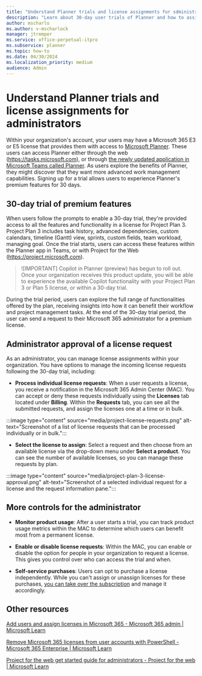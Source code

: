 ```yaml
---
title: "Understand Planner trials and license assignments for sdministrators"
description: "Learn about 30-day user trials of Planner and how to assign licenses."
author: mscharlo 
ms.author: v-mscharlock 
manager: jtremper
ms.service: office-perpetual-itpro
ms.subservice: planner
ms.topic: how-to 
ms.date: 04/30/2024
ms.localization_priority: medium
audience: Admin
---
```


# Understand Planner trials and license assignments for administrators

Within your organization's account, your users may have a Microsoft 365 E3 or E5 license that provides them with access to [Microsoft Planner](https://www.microsoft.com/microsoft-365/business/task-management-software). These users can access Planner either through the web (https://tasks.microsoft.com), or through [the newly updated application in Microsoft Teams called Planner](https://teams.microsoft.com/l/app/com.microsoft.teamspace.tab.planner?source=app-details-dialog). As users explore the benefits of Planner, they might discover that they want more advanced work management capabilities. Signing up for a trial allows users to experience Planner's premium features for 30 days.

## 30-day trial of premium features

When users follow the prompts to enable a 30-day trial, they're provided access to all the features and functionality in a license for Project Plan 3. Project Plan 3 includes task history, advanced dependencies, custom calendars, timeline (Gantt) view, sprints, custom fields, team workload, managing goal. Once the trial starts, users can access these features within the Planner app in Teams, or with Project for the Web (https://project.microsoft.com).

>![IMPORTANT]
> Copilot in Planner (preview) has begun to roll out. Once your organization receives this product update, you will be able to experience the available Copilot functionality with your Project Plan 3 or Plan 5 license, or within a 30-day trial.


During the trial period, users can explore the full range of functionalities offered by the plan, receiving insights into how it can benefit their workflow and project management tasks. At the end of the 30-day trial period, the user can send a request to their Microsoft 365 administrator for a premium license.

## Administrator approval of a license request

As an administrator, you can manage license assignments within your organization. You have options to manage the incoming license requests following the 30-day trial, including:

- **Process individual license requests**: When a user requests a license, you receive a notification in the Microsoft 365 Admin Center (MAC). You can accept or deny these requests individually using the **Licenses** tab located under **Billing**. Within the **Requests** tab, you can see all the submitted requests, and assign the licenses one at a time or in bulk.

:::image type="content" source="media/project-license-requests.png" alt-text="Screenshot of a list of license requests that can be processed individually or in bulk.":::

- **Select the license to assign**: Select a request and then choose from an available license via the drop-down menu under **Select a product**. You can see the number of available licenses, so you can manage these requests by plan.
  
:::image type="content" source="media/project-plan-3-license-approval.png" alt-text="Screenshot of a selected individual request for a license and the request information pane.":::

## More controls for the administrator

- **Monitor product usage**: After a user starts a trial, you can track product usage metrics within the MAC to determine which users can benefit most from a permanent license.

- **Enable or disable license requests**: Within the MAC, you can enable or disable the option for people in your organization to request a license. This gives you control over who can access the trial and when.

- **Self-service purchases**: Users can opt to purchase a license independently. While you can't assign or unassign licenses for these purchases, [you can take over the subscription](/microsoft-365/commerce/subscriptions/manage-self-service-purchases-admins?view=o365-worldwide#take-over-a-self-service-purchase-or-trial-subscription&preserve-view=true) and manage it accordingly.

## Other resources

[Add users and assign licenses in Microsoft 365 - Microsoft 365 admin | Microsoft Learn](/microsoft-365/admin/add-users/add-users)

[Remove Microsoft 365 licenses from user accounts with PowerShell - Microsoft 365 Enterprise | Microsoft Learn](/microsoft-365/enterprise/remove-licenses-from-user-accounts-with-microsoft-365-powershell)

[Project for the web get started guide for administrators - Project for the web | Microsoft Learn](/project-for-the-web/project-for-the-web-get-started-guide-for-admins)

